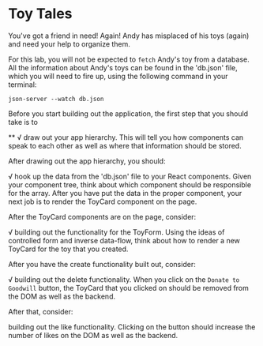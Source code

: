 # Toy Tales

You've got a friend in need! Again!
Andy has misplaced of his toys (again) and need your help to organize them.

For this lab, you will not be expected to `fetch` Andy's toy from a database. All the information about Andy's toys can be found in the 'db.json' file, which you will need to fire up, using the following command in your terminal:

`json-server --watch db.json`

Before you start building out the application, the first step that you should take is to 

** √ draw out your app hierarchy. This will tell you how components can speak to each other as well as where that information should be stored.

After drawing out the app hierarchy, you should: 

√ hook up the data from the 'db.json' file to your React components. Given your component tree, think about which component should be responsible for the array. After you have put the data in the proper component, your next job is to render the ToyCard component on the page.

After the ToyCard components are on the page, consider: 

√ building out the functionality for the ToyForm. Using the ideas of controlled form and inverse data-flow, think about how to render a new ToyCard for the toy that you created.

After you have the create functionality built out, consider: 

√ building out the delete functionality. When you click on the `Donate to Goodwill` button, the ToyCard that you clicked on should be removed from the DOM as well as the backend.

After that, consider: 

building out the like functionality. Clicking on the button should increase the number of likes on the DOM as well as the backend.
